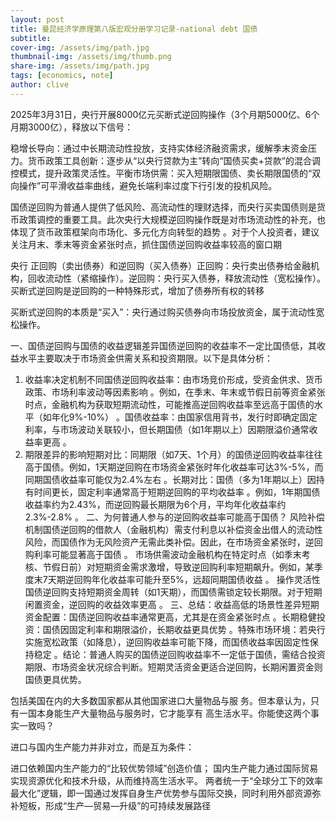 ```yaml
---
layout: post
title: 曼昆经济学原理第八版宏观分册学习记录-national debt 国债
subtitle: 
cover-img: /assets/img/path.jpg
thumbnail-img: /assets/img/thumb.png
share-img: /assets/img/path.jpg
tags: [economics, note]
author: clive
---
```


2025年3月31日，央行开展8000亿元买断式逆回购操作（3个月期5000亿、6个月期3000亿），释放以下信号：

​稳增长导向​：通过中长期流动性投放，支持实体经济融资需求，缓解季末资金压力。
​货币政策工具创新​：逐步从“以央行贷款为主”转向“国债买卖+贷款”的混合调控模式，提升政策灵活性。
​平衡市场供需​：买入短期限国债、卖长期限国债的“双向操作”可平滑收益率曲线，避免长端利率过度下行引发的投机风险。

国债逆回购为普通人提供了低风险、高流动性的理财选择，而央行买卖国债则是货币政策调控的重要工具。此次央行大规模逆回购操作既是对市场流动性的补充，也体现了货币政策框架向市场化、多元化方向转型的趋势
。对于个人投资者，建议关注月末、季末等资金紧张时点，抓住国债逆回购收益率较高的窗口期

央行
正回购（卖出债券）​和逆回购（买入债券）
​正回购​：央行卖出债券给金融机构，回收流动性（紧缩操作）。
​逆回购​：央行买入债券，释放流动性（宽松操作）。买断式逆回购是逆回购的一种特殊形式，增加了债券所有权的转移

​买断式逆回购的本质是“买入”​​：央行通过购买债券向市场投放资金，属于流动性宽松操作。


一、国债逆回购与国债的收益逻辑差异
​国债逆回购的收益率不一定比国债低，其收益水平主要取决于市场资金供需关系和投资期限。以下是具体分析：

1. ​收益率决定机制不同​
​国债逆回购收益率​：由市场竞价形成，受资金供求、货币政策、市场利率波动等因素影响
。例如，在季末、年末或节假日前等资金紧张时点，金融机构为获取短期流动性，可能推高逆回购收益率至远高于国债的水平（如年化9%-10%）
。
​国债收益率​：由国家信用背书，发行时即确定固定利率，与市场波动关联较小，但长期国债（如1年期以上）因期限溢价通常收益率更高
。
2. ​期限差异的影响​
​短期对比​：同期限（如7天、1个月）的国债逆回购收益率往往高于国债。例如，1天期逆回购在市场资金紧张时年化收益率可达3%-5%，而同期国债收益率可能仅为2.4%左右
。
​长期对比​：国债（多为1年期以上）因持有时间更长，固定利率通常高于短期逆回购的平均收益率
。例如，1年期国债收益率约为2.43%，而逆回购最长期限为6个月，平均年化收益率约2.3%-2.8%
。
二、为何普通人参与的逆回购收益率可能高于国债？
​风险补偿机制​
国债逆回购的借款人（金融机构）需支付利息以补偿资金出借人的流动性风险，而国债作为无风险资产无需此类补偿。因此，在市场资金紧张时，逆回购利率可能显著高于国债
。
​市场供需波动​
金融机构在特定时点（如季末考核、节假日前）对短期资金需求激增，导致逆回购利率短期飙升。例如，某季度末7天期逆回购年化收益率可能升至5%，远超同期国债收益
。
​操作灵活性​
国债逆回购支持短期资金周转（如1天期），而国债需锁定较长期限。对于短期闲置资金，逆回购的收益效率更高
。
三、总结：收益高低的场景性差异
​短期资金配置​：国债逆回购收益率通常更高，尤其是在资金紧张时点
。
​长期稳健投资​：国债因固定利率和期限溢价，长期收益更具优势
。
​特殊市场环境​：若央行实施宽松政策（如降息），逆回购收益率可能下降，而国债收益率因固定性保持稳定
。
​结论​：普通人购买的国债逆回购收益率不一定低于国债，需结合投资期限、市场资金状况综合判断。短期灵活资金更适合逆回购，长期闲置资金则国债更具优势。


包括美国在内的大多数国家都从其他国家进口大量物品与服
务。但本章认为，只有一国本身能生产大量物品与服务时，它才能享有
高生活水平。你能使这两个事实一致吗？

进口与国内生产能力并非对立，而是互为条件​：

进口依赖国内生产能力的“比较优势领域”创造价值；
国内生产能力通过国际贸易实现资源优化和技术升级，从而维持高生活水平。
两者统一于“全球分工下的效率最大化”逻辑，即一国通过发挥自身生产优势参与国际交换，同时利用外部资源弥补短板，形成“生产—贸易—升级”的可持续发展路径
